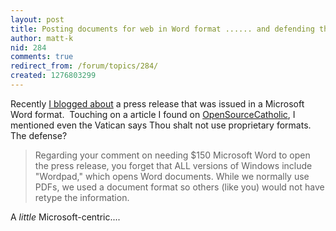 ```yaml
---
layout: post
title: Posting documents for web in Word format ...... and defending the decision
author: matt-k
nid: 284
comments: true
redirect_from: /forum/topics/284/
created: 1276803299
---
```

<p>Recently <a href="http://badgercatholic.blogspot.com/2010/06/new-guadalupe-shrine-director-leif.html">I blogged about</a> a press release that was issued in a Microsoft Word format.&nbsp; Touching on a article I found on <a href="http://www.opensourcecatholic.com/blog/oscatholic/open-source-software-catholic-teac">OpenSourceCatholic</a>, I mentioned even the Vatican says Thou shalt not use proprietary formats.&nbsp; The defense?&nbsp;</p>
<blockquote>
<p>Regarding your comment on needing $150 Microsoft Word to open the press release, you forget that ALL versions of Windows include &quot;Wordpad,&quot; which opens Word documents. While we normally use PDFs, we used a document format so others (like you) would not have retype the information.</p>
</blockquote>
<p>A <em>little </em>Microsoft-centric....</p>

